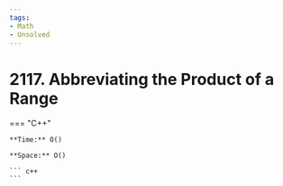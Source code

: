 ```yaml
---
tags:
- Math
- Unsolved
---
```



# 2117. Abbreviating the Product of a Range

=== "C++"

    **Time:** O()

    **Space:** O()

    ``` c++
    ```